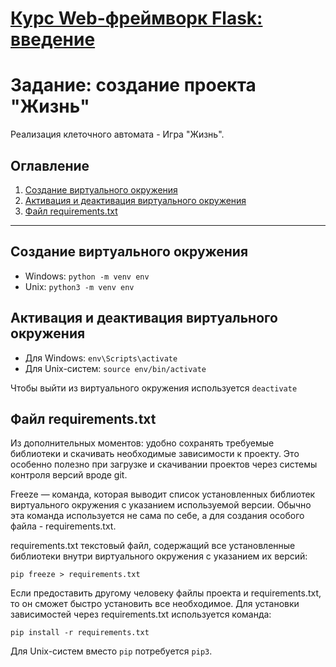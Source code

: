 # [Курс Web-фреймворк Flask: введение](https://stepik.org/course/97540/promo)
# Задание: создание проекта "Жизнь"
Реализация клеточного автомата - Игра "Жизнь".
## Оглавление
1. [Создание виртуального окружения](#Создание-виртуального-окружения)
2. [Активация и деактивация виртуального окружения](#Активация-и-деактивация-виртуального-окружения)
3. [Файл requirements.txt](#Файл-requirements.txt)
____
## Создание виртуального окружения
   - Windows: `python -m venv env`
   - Unix: `python3 -m venv env`
## Активация и деактивация виртуального окружения
   - Для Windows: `env\Scripts\activate`
   - Для Unix-систем: `source env/bin/activate`

   Чтобы выйти из виртуального окружения используется `deactivate`
## Файл requirements.txt

Из дополнительных моментов: удобно сохранять требуемые библиотеки и скачивать необходимые зависимости к проекту. Это особенно полезно при загрузке и скачивании проектов через системы контроля версий вроде git.

Freeze — команда, которая выводит список установленных библиотек виртуального окружения с указанием используемой версии. Обычно эта команда используется не сама по себе, а для создания особого файла - requirements.txt.

requirements.txt  текстовый файл, содержащий все установленные библиотеки внутри виртуального окружения с указанием их версий:

`pip freeze > requirements.txt`

Если предоставить другому человеку файлы проекта и requirements.txt, то он сможет быстро установить все необходимое. Для установки зависимостей через requirements.txt используется команда:

`pip install -r requirements.txt`

Для Unix-систем вместо `pip` потребуется `pip3`.
